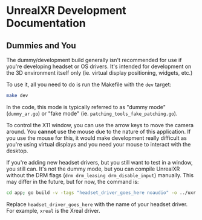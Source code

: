 # UnrealXR Development Documentation

## Dummies and You

The dummy/development build generally isn't recommended for use if you're developing headset or OS drivers. It's intended for development on the 3D environment itself only (ie. virtual display positioning, widgets, etc.)

To use it, all you need to do is run the Makefile with the `dev` target:

```bash
make dev
```

In the code, this mode is typically referred to as "dummy mode" (`dummy_ar.go`) or "fake mode" (ie. `patching_tools_fake_patching.go`).

To control the X11 window, you can use the arrow keys to move the camera around. You **cannot** use the mouse due to the nature of this application. If you use the mouse for this, it would make development really difficult as you're using virtual displays and you need your mouse to interact with the desktop.

If you're adding new headset drivers, but you still want to test in a window, you still can. It's not the dummy mode, but you can compile UnrealXR without the DRM flags (`drm drm_leasing drm_disable_input`) manually. This may differ in the future, but for now, the command is:

```bash
cd app; go build -v -tags "headset_driver_goes_here noaudio" -o ../uxr .; cd ..
```

Replace `headset_driver_goes_here` with the name of your headset driver. For example, `xreal` is the Xreal driver.
